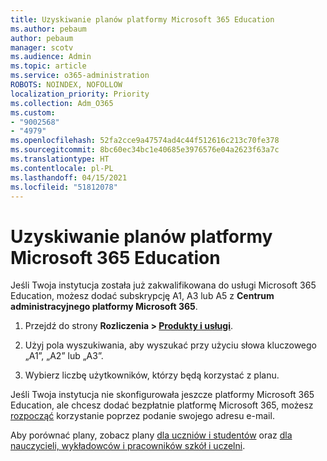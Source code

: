```yaml
---
title: Uzyskiwanie planów platformy Microsoft 365 Education
ms.author: pebaum
author: pebaum
manager: scotv
ms.audience: Admin
ms.topic: article
ms.service: o365-administration
ROBOTS: NOINDEX, NOFOLLOW
localization_priority: Priority
ms.collection: Adm_O365
ms.custom:
- "9002568"
- "4979"
ms.openlocfilehash: 52fa2cce9a47574ad4c44f512616c213c70fe378
ms.sourcegitcommit: 8bc60ec34bc1e40685e3976576e04a2623f63a7c
ms.translationtype: HT
ms.contentlocale: pl-PL
ms.lasthandoff: 04/15/2021
ms.locfileid: "51812078"
---
```

# <a name="get-the-microsoft-365-education-plans"></a>Uzyskiwanie planów platformy Microsoft 365 Education

Jeśli Twoja instytucja została już zakwalifikowana do usługi Microsoft 365 Education, możesz dodać subskrypcję A1, A3 lub A5 z **Centrum administracyjnego platformy Microsoft 365**. 

1. Przejdź do strony **Rozliczenia > [Produkty i usługi](https://go.microsoft.com/fwlink/p/?linkid=868433)**.

2. Użyj pola wyszukiwania, aby wyszukać przy użyciu słowa kluczowego „A1”, „A2” lub „A3”.

3. Wybierz liczbę użytkowników, którzy będą korzystać z planu.

Jeśli Twoja instytucja nie skonfigurowała jeszcze platformy Microsoft 365 Education, ale chcesz dodać bezpłatnie platformę Microsoft 365, możesz [rozpocząć](https://www.microsoft.com/education/products/office) korzystanie poprzez podanie swojego adresu e-mail.

 Aby porównać plany, zobacz plany [dla uczniów i studentów](https://www.microsoft.com/microsoft-365/academic/compare-office-365-education-plans?activetab=tab:primaryr1) oraz [dla nauczycieli, wykładowców i pracowników szkół i uczelni](https://www.microsoft.com/microsoft-365/academic/compare-office-365-education-plans?activetab=tab:primaryr2).
